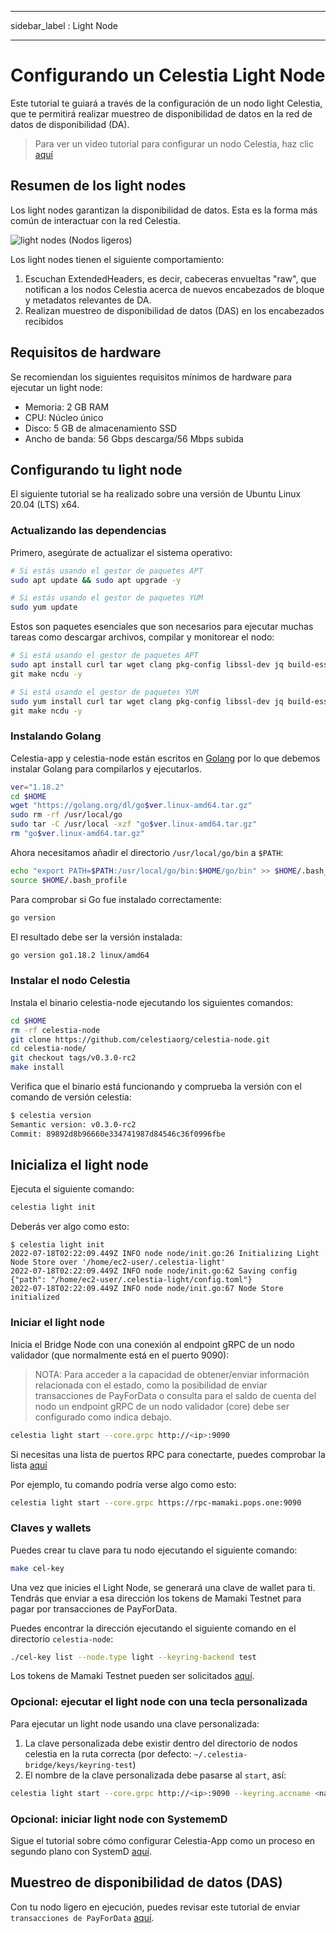 - - -
sidebar_label : Light Node
- - -

# Configurando un Celestia Light Node

Este tutorial te guiará a través de la configuración de un nodo light Celestia, que te permitirá realizar muestreo de disponibilidad de datos en la red de datos de disponibilidad (DA).

> Para ver un video tutorial para configurar un nodo Celestia, haz clic [aquí](../developers/light-node-video.md)

## Resumen de los light nodes

Los light nodes garantizan la disponibilidad de datos. Esta es la forma más común de interactuar con la red Celestia.

![light nodes (Nodos ligeros)](/img/nodes/LightNodes.png)

Los light nodes tienen el siguiente comportamiento:

1. Escuchan ExtendedHeaders, es decir, cabeceras envueltas "raw", que notifican a los nodos Celestia acerca de nuevos encabezados de bloque y metadatos relevantes de DA.
2. Realizan muestreo de disponibilidad de datos (DAS) en los encabezados recibidos

## Requisitos de hardware

Se recomiendan los siguientes requisitos mínimos de hardware para ejecutar un light node:

* Memoria: 2 GB RAM
* CPU: Núcleo único
* Disco: 5 GB de almacenamiento SSD
* Ancho de banda: 56 Gbps descarga/56 Mbps subida

## Configurando tu light node

El siguiente tutorial se ha realizado sobre una versión de Ubuntu Linux 20.04 (LTS) x64.

### Actualizando las dependencias

Primero, asegúrate de actualizar el sistema operativo:

```sh
# Si estás usando el gestor de paquetes APT
sudo apt update && sudo apt upgrade -y

# Si estás usando el gestor de paquetes YUM
sudo yum update
```

Estos son paquetes esenciales que son necesarios para ejecutar muchas tareas como descargar archivos, compilar y monitorear el nodo:

```sh
# Si está usando el gestor de paquetes APT
sudo apt install curl tar wget clang pkg-config libssl-dev jq build-essential \
git make ncdu -y

# Si está usando el gestor de paquetes YUM
sudo yum install curl tar wget clang pkg-config libssl-dev jq build-essential \
git make ncdu -y 
```

### Instalando Golang

Celestia-app y celestia-node están escritos en [Golang](https://go.dev/) por lo que debemos instalar Golang para compilarlos y ejecutarlos.

```sh
ver="1.18.2"
cd $HOME
wget "https://golang.org/dl/go$ver.linux-amd64.tar.gz"
sudo rm -rf /usr/local/go
sudo tar -C /usr/local -xzf "go$ver.linux-amd64.tar.gz"
rm "go$ver.linux-amd64.tar.gz"
```

Ahora necesitamos añadir el directorio `/usr/local/go/bin` a `$PATH`:

```sh
echo "export PATH=$PATH:/usr/local/go/bin:$HOME/go/bin" >> $HOME/.bash_profile
source $HOME/.bash_profile
```

Para comprobar si Go fue instalado correctamente:

```sh
go version
```

El resultado debe ser la versión instalada:

```sh
go version go1.18.2 linux/amd64
```

### Instalar el nodo Celestia

Instala el binario celestia-node ejecutando los siguientes comandos:

```sh
cd $HOME
rm -rf celestia-node
git clone https://github.com/celestiaorg/celestia-node.git
cd celestia-node/
git checkout tags/v0.3.0-rc2
make install
```

Verifica que el binario está funcionando y comprueba la versión con el comando de versión celestia:

```sh
$ celestia version
Semantic version: v0.3.0-rc2
Commit: 89892d8b96660e334741987d84546c36f0996fbe
```

## Inicializa el light node

Ejecuta el siguiente comando:

```sh
celestia light init
```

Deberás ver algo como esto:

<!-- markdownlint-disable MD013 -->
```output
$ celestia light init
2022-07-18T02:22:09.449Z INFO node node/init.go:26 Initializing Light Node Store over '/home/ec2-user/.celestia-light'
2022-07-18T02:22:09.449Z INFO node node/init.go:62 Saving config {"path": "/home/ec2-user/.celestia-light/config.toml"}
2022-07-18T02:22:09.449Z INFO node node/init.go:67 Node Store initialized
```
<!-- markdownlint-enable MD013 -->

### Iniciar el light node

Inicia el Bridge Node con una conexión al endpoint gRPC de un nodo validador (que normalmente está en el puerto 9090):

> NOTA: Para acceder a la capacidad de obtener/enviar información relacionada con el estado, como la posibilidad de enviar transacciones de PayForData o consulta para el saldo de cuenta del nodo un endpoint gRPC de un nodo validador (core) debe ser configurado como indica debajo.

```sh
celestia light start --core.grpc http://<ip>:9090
```

Si necesitas una lista de puertos RPC para conectarte, puedes comprobar la lista [aquí](./mamaki-testnet.md#rpc-endpoints)

Por ejemplo, tu comando podría verse algo como esto:

```sh
celestia light start --core.grpc https://rpc-mamaki.pops.one:9090
```

### Claves y wallets

Puedes crear tu clave para tu nodo ejecutando el siguiente comando:

```sh
make cel-key
```

Una vez que inicies el Light Node, se generará una clave de wallet para ti. Tendrás que enviar a esa dirección los tokens de Mamaki Testnet para pagar por transacciones de PayForData.

Puedes encontrar la dirección ejecutando el siguiente comando en el directorio `celestia-node`:

```sh
./cel-key list --node.type light --keyring-backend test
```

Los tokens de Mamaki Testnet pueden ser solicitados [aquí](./mamaki-testnet.md#mamaki-testnet-faucet).

### Opcional: ejecutar el light node con una tecla personalizada

Para ejecutar un light node usando una clave personalizada:

1. La clave personalizada debe existir dentro del directorio de nodos celestia en la ruta correcta (por defecto: `~/.celestia-bridge/keys/keyring-test`)
2. El nombre de la clave personalizada debe pasarse al `start`, así:

```sh
celestia light start --core.grpc http://<ip>:9090 --keyring.accname <name_of_custom_key>
```

### Opcional: iniciar light node con SystememD

Sigue el tutorial sobre cómo configurar Celestia-App como un proceso en segundo plano con SystemD [aquí](./systemd.md#celestia-light-node).

## Muestreo de disponibilidad de datos (DAS)

Con tu nodo ligero en ejecución, puedes revisar este tutorial de enviar `transacciones de PayForData` [aquí](../developers/node-tutorial.md).
